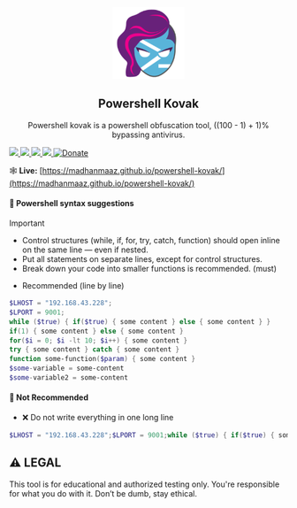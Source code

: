<p align="center">
    <img src="./assets/images/powershell-kovak.png" width="130">
    <h2 align="center">Powershell Kovak</h2>
    <p align="center">Powershell kovak is a powershell obfuscation tool, ((100 - 1) + 1)% bypassing antivirus.</p>
    <a href="https://madhanmaaz.github.io/powershell-kovak/">
        <img src="https://img.shields.io/badge/LIVE-SITE-blue">
    </a>
    <a href="https://github.com/madhanmaaz/powershell-kovak/blob/main/LICENSE">
        <img src="https://img.shields.io/github/license/madhanmaaz/powershell-kovak">
    </a>
    <a href="https://github.com/madhanmaaz/powershell-kovak/stargazers">
        <img src="https://img.shields.io/github/stars/madhanmaaz/powershell-kovak">
    </a>
    <a href="https://github.com/madhanmaaz/powershell-kovak/issues">
        <img src="https://img.shields.io/github/issues/madhanmaaz/powershell-kovak">
    </a>
    <a href="https://www.paypal.com/paypalme/madhanmaazbw?country.x=IN&locale.x=en_GB">
    <img src="https://img.shields.io/badge/Support-PayPal-blue.svg" alt="Donate">
    </a>
</p>

🕸️ **Live:** [https://madhanmaaz.github.io/powershell-kovak/](https://madhanmaaz.github.io/powershell-kovak/)

#### 🧠 Powershell syntax suggestions

> [!IMPORTANT]
> - Control structures (while, if, for, try, catch, function) should open inline on the same line — even if nested.
> - Put all statements on separate lines, except for control structures.
> - Break down your code into smaller functions is recommended. (must)

- Recommended (line by line)
```powershell
$LHOST = "192.168.43.228";
$LPORT = 9001;
while ($true) { if($true) { some content } else { some content } }
if(1) { some content } else { some content }
for($i = 0; $i -lt 10; $i++) { some content }
try { some content } catch { some content }
function some-function($param) { some content }
$some-variable = some-content
$some-variable2 = some-content
```

#### 🚫 Not Recommended
- ❌ Do not write everything in one long line
```powershell
$LHOST = "192.168.43.228";$LPORT = 9001;while ($true) { if($true) { some content } else { some content } };if(1) { some content } else { some content };for($i = 0; $i -lt 10; $i++) { some content };try { some content } catch { some content };function some-function($param) { some content };$some-variable = some-content;$some-variable2 = some-content
```

## ⚠️ LEGAL
This tool is for educational and authorized testing only. You're responsible for what you do with it. Don’t be dumb, stay ethical.


